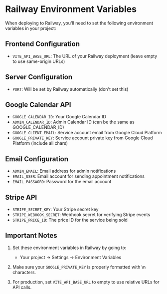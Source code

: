 # Railway Environment Variables

When deploying to Railway, you'll need to set the following environment variables in your project:

## Frontend Configuration
- `VITE_API_BASE_URL`: The URL of your Railway deployment (leave empty to use same-origin URLs)

## Server Configuration
- `PORT`: Will be set by Railway automatically (don't set this)

## Google Calendar API
- `GOOGLE_CALENDAR_ID`: Your Google Calendar ID
- `ADMIN_CALENDAR_ID`: Admin Calendar ID (can be the same as GOOGLE_CALENDAR_ID)
- `GOOGLE_CLIENT_EMAIL`: Service account email from Google Cloud Platform
- `GOOGLE_PRIVATE_KEY`: Service account private key from Google Cloud Platform (include all chars)

## Email Configuration
- `ADMIN_EMAIL`: Email address for admin notifications
- `EMAIL_USER`: Email account for sending appointment notifications
- `EMAIL_PASSWORD`: Password for the email account

## Stripe API
- `STRIPE_SECRET_KEY`: Your Stripe secret key
- `STRIPE_WEBHOOK_SECRET`: Webhook secret for verifying Stripe events
- `STRIPE_PRICE_ID`: The price ID for the service being sold

## Important Notes

1. Set these environment variables in Railway by going to:
   - Your project → Settings → Environment Variables

2. Make sure your `GOOGLE_PRIVATE_KEY` is properly formatted with \n characters.

3. For production, set `VITE_API_BASE_URL` to empty to use relative URLs for API calls. 